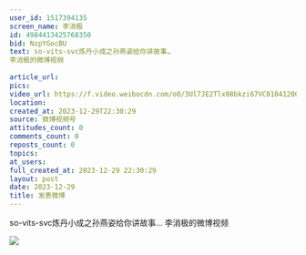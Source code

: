 ```yaml
---
user_id: 1517394135
screen_name: 李消极
id: 4984413425768350
bid: NzpYGocBU
text: so-vits-svc炼丹小成之孙燕姿给你讲故事… 
李消极的微博视频
 
article_url: 
pics: 
video_url: https://f.video.weibocdn.com/o0/3Ul7JE2Tlx08bkzi67VC01041200eMSY0E010.mp4?label=mp4_720p&template=960x540.25.0&ori=0&ps=1CwnkDw1GXwCQx&Expires=1735251385&ssig=R54RW9c2e6&KID=unistore,video
location: 
created_at: 2023-12-29T22:30:29
source: 微博视频号
attitudes_count: 0
comments_count: 0
reposts_count: 0
topics: 
at_users: 
full_created_at: 2023-12-29 22:30:29
layout: post
date: 2023-12-29
title: 发表微博
---
```


so-vits-svc炼丹小成之孙燕姿给你讲故事… 
李消极的微博视频
 
![](https://image.baidu.com/search/down?url=)
